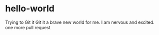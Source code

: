 # hello-world
Trying to Git it 
Git it a brave new world for me. I am nervous and excited. 
one more pull request 
